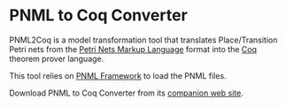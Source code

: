 PNML to Coq Converter
========

PNML2Coq is a model transformation tool that translates Place/Transition Petri nets from the [Petri Nets Markup Language](http://www.pnml.org) format into the [Coq](http://coq.inria.fr) theorem prover language.

This tool relies on [PNML Framework](http://pnml.lip6.fr/) to load the PNML files.

Download PNML to Coq Converter from its [companion web site](http://pnml.lip6.fr/pnml2coq/).
